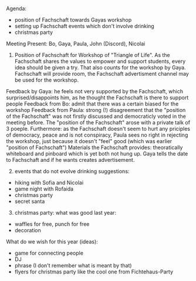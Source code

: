 Agenda:
- position of Fachschaft towards Gayas workshop
- setting up Fachschaft events which don't involve drinking 
- christmas party 

Meeting
Present: Bo, Gaya, Paula, John (Discord), Nicolai


1. Position of Fachschaft for Workshop of "Triangle of Life". 
As the Fachschaft shares the values to empower and support students, every idea should be given a try. 
That also counts for the workshop by Gaya. 
Fachschaft will provide room, the Fachschaft advertisment channel may be used for the workshop. 

Feedback by Gaya: he feels not very supported by the Fachschaft, which surprised/disappoints him, as he thought the Fachschaft is there
to support people
Feedback from Bo: admit that there was a certain biased for the workshop
Feedback from Paula: strong (!) disagreement that the "position of the Fachschaft" was not firstly discussed and democraticly voted in the meeting before. 
The "position of the Fachschaft" arose with a private talk of 3 poeple. 
Furthermore: as the Fachschaft doesn't seem to hurt any priciples of democracy, peace and is not conspiracy, Paula sees no right in rejecting the workshop, just because it doesn't "feel" good (which was earlier "position of Fachschaft") 
Materials the Fachschaft provides: 
theoratically whiteboard and pinboard which is yet both not hung up. 
Gaya tells the date to Fachschaft and if he wants creates advertisement.


2. events that do not evolve drinking
suggestions: 
- hiking with Sofia and Nicolai
- game night with Rofaida
- christmas party 
- secret santa

3. christmas party: 
what was good last year: 
- waffles for free, punch for free
- decoration 

What do we wish for this year (ideas): 
- game for connecting people
- DJ 
- phrase (I don't remember what is meant by that)
- flyers for christmas party like the cool one from Fichtehaus-Party





